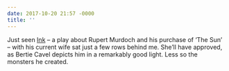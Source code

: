 ```yaml
---
date: 2017-10-20 21:57 -0000
title: ''
---
```

Just seen [Ink](https://inktheplay.com) – a play about Rupert Murdoch and his purchase of ‘The Sun’ – with his current wife sat just a few rows behind me. She’ll have approved, as Bertie Cavel depicts him in a remarkably good light. Less so the monsters he created.
